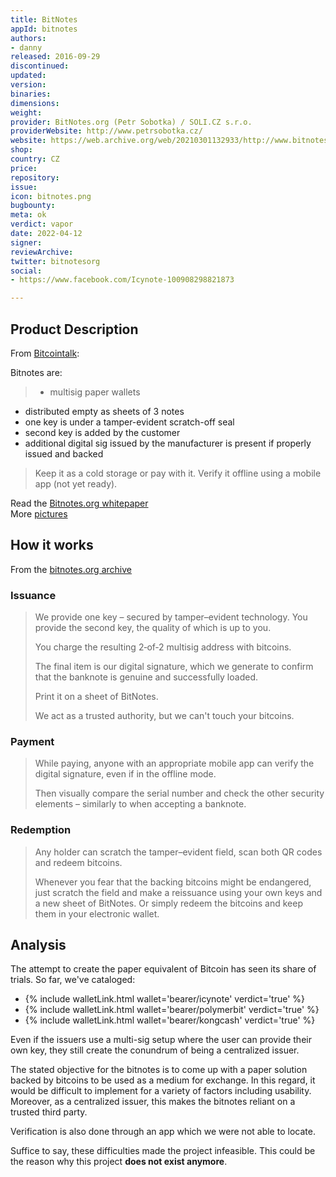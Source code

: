 ```yaml
---
title: BitNotes
appId: bitnotes
authors:
- danny
released: 2016-09-29
discontinued: 
updated: 
version: 
binaries: 
dimensions: 
weight: 
provider: BitNotes.org (Petr Sobotka) / SOLI.CZ s.r.o.
providerWebsite: http://www.petrsobotka.cz/
website: https://web.archive.org/web/20210301132933/http://www.bitnotes.org/
shop: 
country: CZ
price: 
repository: 
issue: 
icon: bitnotes.png
bugbounty: 
meta: ok
verdict: vapor
date: 2022-04-12
signer: 
reviewArchive: 
twitter: bitnotesorg
social:
- https://www.facebook.com/Icynote-100908298821873

---
```


## Product Description 

From [Bitcointalk](https://bitcointalk.org/index.php?topic=1643021.0): 

Bitnotes are:

> - multisig paper wallets
- distributed empty as sheets of 3 notes
- one key is under a tamper-evident scratch-off seal
- second key is added by the customer
- additional digital sig issued by the manufacturer is present if properly issued and backed
>
> Keep it as a cold storage or pay with it. Verify it offline using a mobile app (not yet ready).

Read the [Bitnotes.org whitepaper](https://web.archive.org/web/20191104114703/http://www.bitnotes.org/bitnotes.pdf)<br />
More [pictures](https://imgur.com/gallery/jZfMD) 

## How it works

From the [bitnotes.org archive](https://web.archive.org/web/20210301132933/http://www.bitnotes.org/)

### Issuance

> We provide one key – secured by tamper–evident technology. You provide the second key, the quality of which is up to you.
>
> You charge the resulting 2‐of‐2 multisig address with bitcoins.
>
> The final item is our digital signature, which we generate to confirm that the banknote is genuine and successfully loaded.
>
> Print it on a sheet of BitNotes.
> 
> We act as a trusted authority, but we can't touch your bitcoins.

### Payment 

> While paying, anyone with an appropriate mobile app can verify the digital signature, even if in the offline mode.
>
> Then visually compare the serial number and check the other security elements – similarly to when accepting a banknote.

### Redemption 

> Any holder can scratch the tamper–evident field, scan both QR codes and redeem bitcoins.
>
> Whenever you fear that the backing bitcoins might be endangered, just scratch the field and make a reissuance using your own keys and a new sheet of BitNotes. Or simply redeem the bitcoins and keep them in your electronic wallet.

## Analysis    

The attempt to create the paper equivalent of Bitcoin has seen its share of trials. So far, we've cataloged: 

- {% include walletLink.html wallet='bearer/icynote' verdict='true' %} 
- {% include walletLink.html wallet='bearer/polymerbit' verdict='true' %}
- {% include walletLink.html wallet='bearer/kongcash' verdict='true' %}

Even if the issuers use a multi-sig setup where the user can provide their own key, they still create the conundrum of being a centralized issuer. 

The stated objective for the bitnotes is to come up with a paper solution backed by bitcoins to be used as a medium for exchange. In this regard, it would be difficult to implement for a variety of factors including usability. Moreover, as a centralized issuer, this makes the bitnotes reliant on a trusted third party. 

Verification is also done through an app which we were not able to locate. 

Suffice to say, these difficulties made the project infeasible. This could be the reason why this project **does not exist anymore**. 


 